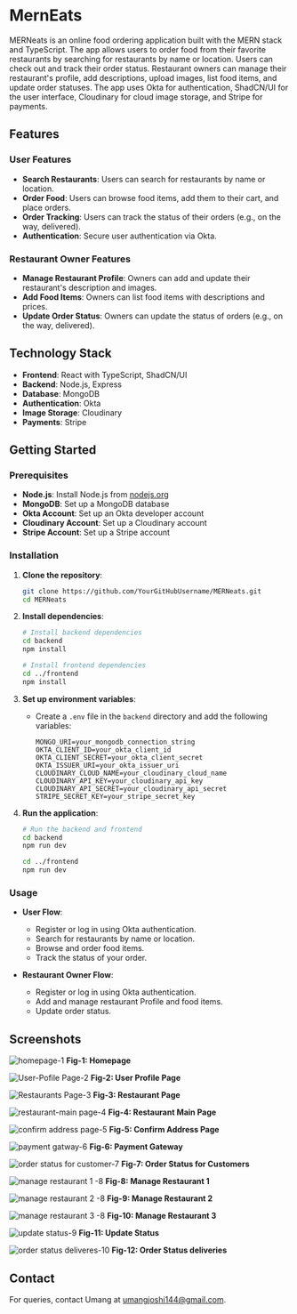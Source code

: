 
# MernEats

MERNeats is an online food ordering application built with the MERN stack and TypeScript. The app allows users to order food from their favorite restaurants by searching for restaurants by name or location. Users can check out and track their order status. Restaurant owners can manage their restaurant's profile, add descriptions, upload images, list food items, and update order statuses. The app uses Okta for authentication, ShadCN/UI for the user interface, Cloudinary for cloud image storage, and Stripe for payments.

## Features

### User Features
- **Search Restaurants**: Users can search for restaurants by name or location.
- **Order Food**: Users can browse food items, add them to their cart, and place orders.
- **Order Tracking**: Users can track the status of their orders (e.g., on the way, delivered).
- **Authentication**: Secure user authentication via Okta.

### Restaurant Owner Features
- **Manage Restaurant Profile**: Owners can add and update their restaurant's description and images.
- **Add Food Items**: Owners can list food items with descriptions and prices.
- **Update Order Status**: Owners can update the status of orders (e.g., on the way, delivered).

## Technology Stack
- **Frontend**: React with TypeScript, ShadCN/UI
- **Backend**: Node.js, Express
- **Database**: MongoDB
- **Authentication**: Okta
- **Image Storage**: Cloudinary
- **Payments**: Stripe

## Getting Started

### Prerequisites
- **Node.js**: Install Node.js from [nodejs.org](https://nodejs.org/)
- **MongoDB**: Set up a MongoDB database
- **Okta Account**: Set up an Okta developer account
- **Cloudinary Account**: Set up a Cloudinary account
- **Stripe Account**: Set up a Stripe account

### Installation

1. **Clone the repository**:
    ```bash
    git clone https://github.com/YourGitHubUsername/MERNeats.git
    cd MERNeats
    ```

2. **Install dependencies**:
    ```bash
    # Install backend dependencies
    cd backend
    npm install

    # Install frontend dependencies
    cd ../frontend
    npm install
    ```

3. **Set up environment variables**:
    - Create a `.env` file in the `backend` directory and add the following variables:
        ```plaintext
        MONGO_URI=your_mongodb_connection_string
        OKTA_CLIENT_ID=your_okta_client_id
        OKTA_CLIENT_SECRET=your_okta_client_secret
        OKTA_ISSUER_URI=your_okta_issuer_uri
        CLOUDINARY_CLOUD_NAME=your_cloudinary_cloud_name
        CLOUDINARY_API_KEY=your_cloudinary_api_key
        CLOUDINARY_API_SECRET=your_cloudinary_api_secret
        STRIPE_SECRET_KEY=your_stripe_secret_key
        ```

4. **Run the application**:
    ```bash
    # Run the backend and frontend
    cd backend
    npm run dev

    cd ../frontend
    npm run dev
    ```

### Usage

- **User Flow**:
    - Register or log in using Okta authentication.
    - Search for restaurants by name or location.
    - Browse and order food items.
    - Track the status of your order.

- **Restaurant Owner Flow**:
    - Register or log in using Okta authentication.
    - Add and manage restaurant Profile and food items.
    - Update order status.

## Screenshots

![homepage-1](https://github.com/UMANG-EXE/MernEats/assets/134010626/d1b472ce-e5b2-4852-9dbf-0dbb8ba7f4aa)
**Fig-1: Homepage**



![User-Pofile Page-2](https://github.com/UMANG-EXE/MernEats/assets/134010626/cb702ee7-65c8-48c0-a87f-9c0925babc6f)
**Fig-2: User Profile Page**



![Restaurants Page-3](https://github.com/UMANG-EXE/MernEats/assets/134010626/dbebfb08-19d0-4fa7-bd76-b08152dce2ce)
**Fig-3: Restaurant Page**



![restaurant-main page-4](https://github.com/UMANG-EXE/MernEats/assets/134010626/2faea44c-faed-4146-ab02-27e60767a01f)
**Fig-4: Restaurant Main Page**



![confirm address page-5](https://github.com/UMANG-EXE/MernEats/assets/134010626/36e7c6a8-bffc-493d-ba04-01f6906fb092)
**Fig-5:  Confirm Address Page**



![payment gatway-6](https://github.com/UMANG-EXE/MernEats/assets/134010626/5a61b07b-9641-4624-82c9-cd0d8453bc5c)
**Fig-6: Payment Gateway**



![order status for customer-7](https://github.com/UMANG-EXE/MernEats/assets/134010626/ca59395d-95fe-404f-a907-a9a19377f862)
**Fig-7: Order Status for Customers**



![manage restaurant  1 -8](https://github.com/UMANG-EXE/MernEats/assets/134010626/74d64e3e-eac8-4371-b3be-f71280df6bd6)
**Fig-8: Manage Restaurant 1**



![manage restaurant  2 -8](https://github.com/UMANG-EXE/MernEats/assets/134010626/b10add95-8678-4a25-8d58-d86cb2fc59b0)
**Fig-9: Manage Restaurant 2**



![manage restaurant  3 -8](https://github.com/UMANG-EXE/MernEats/assets/134010626/09aa7745-db3e-4a00-a8b2-4317ce0d350d)
**Fig-10: Manage Restaurant 3**



![update status-9](https://github.com/UMANG-EXE/MernEats/assets/134010626/7f07a7e0-df65-4e49-9eda-1ab6f3fd2477)
**Fig-11: Update Status**



![order status deliveres-10](https://github.com/UMANG-EXE/MernEats/assets/134010626/b74ee9e0-054a-4112-a305-1bffb18f6bd1)
**Fig-12: Order Status deliveries**

## Contact

For queries, contact Umang at umangjoshi144@gmail.com.
